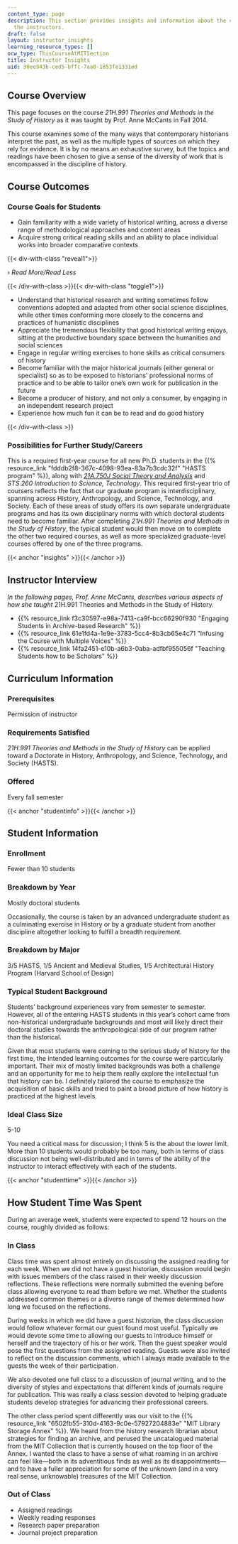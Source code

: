```yaml
---
content_type: page
description: This section provides insights and information about the course from
  the instructors.
draft: false
layout: instructor_insights
learning_resource_types: []
ocw_type: ThisCourseAtMITSection
title: Instructor Insights
uid: 30ee943b-ced5-bffc-7aa8-1853fe1331ed
---
```

## Course Overview

This page focuses on the course _21H.991 Theories and Methods in the Study of History_ as it was taught by Prof. Anne McCants in Fall 2014.

This course examines some of the many ways that contemporary historians interpret the past, as well as the multiple types of sources on which they rely for evidence. It is by no means an exhaustive survey, but the topics and readings have been chosen to give a sense of the diversity of work that is encompassed in the discipline of history.

## Course Outcomes

### Course Goals for Students

- Gain familiarity with a wide variety of historical writing, across a diverse range of methodological approaches and content areas
- Acquire strong critical reading skills and an ability to place individual works into broader comparative contexts

{{< div-with-class "reveal1">}}

› _Read More/Read Less_

{{< /div-with-class >}}{{< div-with-class "toggle1">}}

- Understand that historical research and writing sometimes follow conventions adopted and adapted from other social science disciplines, while other times conforming more closely to the concerns and practices of humanistic disciplines
- Appreciate the tremendous flexibility that good historical writing enjoys, sitting at the productive boundary space between the humanities and social sciences
- Engage in regular writing exercises to hone skills as critical consumers of history
- Become familiar with the major historical journals (either general or specialist) so as to be exposed to historians’ professional norms of practice and to be able to tailor one’s own work for publication in the future
- Become a producer of history, and not only a consumer, by engaging in an independent research project
- Experience how much fun it can be to read and do good history

{{< /div-with-class >}}

### Possibilities for Further Study/Careers

This is a required first-year course for all new Ph.D. students in the {{% resource_link "fdddb2f8-367c-4098-93ea-83a7b3cdc32f" "HASTS program" %}}, along with [_21A.750J Social Theory and Analysis_](/courses/21a-750j-social-theory-and-analysis-fall-2011) and _STS.260 Introduction to Science, Technology_. This required first-year trio of coursers reflects the fact that our graduate program is interdisciplinary, spanning across History, Anthropology, and Science, Technology, and Society. Each of these areas of study offers its own separate undergraduate programs and has its own disciplinary norms with which doctoral students need to become familiar. After completing _21H.991 Theories and Methods in the Study of History_, the typical student would then move on to complete the other two required courses, as well as more specialized graduate-level courses offered by one of the three programs.

{{< anchor "insights" >}}{{< /anchor >}}

## Instructor Interview

_In the following pages, Prof. Anne McCants, describes various aspects of how she taught_ 21H.991 Theories and Methods in the Study of History.

- {{% resource_link f3c30597-e98a-7413-ca9f-bcc66290f930 "Engaging Students in Archive-based Research" %}}
- {{% resource_link 61e1fd4a-1e9e-3783-5cc4-8b3cb65e4c71 "Infusing the Course with Multiple Voices" %}}
- {{% resource_link 14fa2451-e10b-a6b3-0aba-adfbf955056f "Teaching Students how to be Scholars" %}}

## Curriculum Information

### Prerequisites

Permission of instructor

### Requirements Satisfied

_21H.991 Theories and Methods in the Study of History_ can be applied toward a Doctorate in History, Anthropology, and Science, Technology, and Society (HASTS).

### Offered

Every fall semester

{{< anchor "studentinfo" >}}{{< /anchor >}}

## Student Information

### Enrollment

Fewer than 10 students

### Breakdown by Year

Mostly doctoral students

Occasionally, the course is taken by an advanced undergraduate student as a culminating exercise in History or by a graduate student from another discipline altogether looking to fulfill a breadth requirement.

### Breakdown by Major

3/5 HASTS, 1/5 Ancient and Medieval Studies, 1/5 Architectural History Program (Harvard School of Design)

### Typical Student Background

Students’ background experiences vary from semester to semester. However, all of the entering HASTS students in this year’s cohort came from non-historical undergraduate backgrounds and most will likely direct their doctoral studies towards the anthropological side of our program rather than the historical.

Given that most students were coming to the serious study of history for the first time, the intended learning outcomes for the course were particularly important. Their mix of mostly limited backgrounds was both a challenge and an opportunity for me to help them really explore the intellectual fun that history can be. I definitely tailored the course to emphasize the acquisition of basic skills and tried to paint a broad picture of how history is practiced at the highest levels.

### Ideal Class Size

5-10

You need a critical mass for discussion; I think 5 is the about the lower limit. More than 10 students would probably be too many, both in terms of class discussion not being well-distributed and in terms of the ability of the instructor to interact effectively with each of the students.

{{< anchor "studenttime" >}}{{< /anchor >}}

## How Student Time Was Spent

During an average week, students were expected to spend 12 hours on the course, roughly divided as follows:

### In Class

Class time was spent almost entirely on discussing the assigned reading for each week. When we did not have a guest historian, discussion would begin with issues members of the class raised in their weekly discussion reflections. These reflections were normally submitted the evening before class allowing everyone to read them before we met. Whether the students addressed common themes or a diverse range of themes determined how long we focused on the reflections.

During weeks in which we did have a guest historian, the class discussion would follow whatever format our guest found most useful. Typically we would devote some time to allowing our guests to introduce himself or herself and the trajectory of his or her work. Then the guest speaker would pose the first questions from the assigned reading. Guests were also invited to reflect on the discussion comments, which I always made available to the guests the week of their participation.

We also devoted one full class to a discussion of journal writing, and to the diversity of styles and expectations that different kinds of journals require for publication. This was really a class session devoted to helping graduate students develop strategies for advancing their professional careers.

The other class period spent differently was our visit to the {{% resource_link "6502fb55-310d-4163-9c0e-57927204883e" "MIT Library Storage Annex" %}}. We heard from the history research librarian about strategies for finding an archive, and perused the uncatalogued material from the MIT Collection that is currently housed on the top floor of the Annex. I wanted the class to have a sense of what roaming in an archive can feel like—both in its adventitious finds as well as its disappointments—and to have a fuller appreciation for some of the unknown (and in a very real sense, unknowable) treasures of the MIT Collection.

### Out of Class

- Assigned readings
- Weekly reading responses
- Research paper preparation
- Journal project preparation